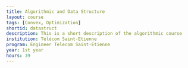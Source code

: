 ```yaml
---
title: Algorithmic and Data Structure
layout: course
tags: [Convex, Optimization]
shortid: datastruct
description: This is a short description of the algorithmic course
institution: Télécom Saint-Etienne
program: Engineer Telecom Saint-Etienne
year: 1st year
hours: 39
---
```

